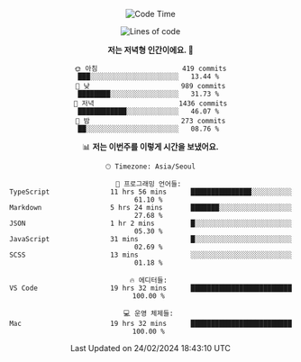 <div align='center'>
 
<!--START_SECTION:waka-->
![Code Time](http://img.shields.io/badge/Code%20Time-3%2C410%20hrs%2010%20mins-blue)

![Lines of code](https://img.shields.io/badge/%EC%A0%80%EB%8A%94%20%EC%97%AC%ED%83%9C%EA%B9%8C%EC%A7%80%20-1.5%20million%20%EC%A4%84%EC%9D%98%20%EC%BD%94%EB%93%9C%EB%A5%BC%20%EC%9E%91%EC%84%B1%ED%96%88%EC%96%B4%EC%9A%94.-blue)

**저는 저녁형 인간이에요. 🦉** 

```text
🌞 아침                     419 commits         ███░░░░░░░░░░░░░░░░░░░░░░   13.44 % 
🌆 낮　                     989 commits         ████████░░░░░░░░░░░░░░░░░   31.73 % 
🌃 저녁                     1436 commits        ████████████░░░░░░░░░░░░░   46.07 % 
🌙 밤　                     273 commits         ██░░░░░░░░░░░░░░░░░░░░░░░   08.76 % 
```


📊 **저는 이번주를 이렇게 시간을 보냈어요.** 

```text
🕑︎ Timezone: Asia/Seoul

💬 프로그래밍 언어들: 
TypeScript               11 hrs 56 mins      ███████████████░░░░░░░░░░   61.10 % 
Markdown                 5 hrs 24 mins       ███████░░░░░░░░░░░░░░░░░░   27.68 % 
JSON                     1 hr 2 mins         █░░░░░░░░░░░░░░░░░░░░░░░░   05.30 % 
JavaScript               31 mins             █░░░░░░░░░░░░░░░░░░░░░░░░   02.69 % 
SCSS                     13 mins             ░░░░░░░░░░░░░░░░░░░░░░░░░   01.18 % 

🔥 에디터들: 
VS Code                  19 hrs 32 mins      █████████████████████████   100.00 % 

💻 운영 체제들: 
Mac                      19 hrs 32 mins      █████████████████████████   100.00 % 
```


 Last Updated on 24/02/2024 18:43:10 UTC
<!--END_SECTION:waka-->
 </div>
<!---
Emewjin/Emewjin is a ✨ special ✨ repository because its `README.md` (this file) appears on your GitHub profile.
You can click the Preview link to take a look at your changes.
--->
